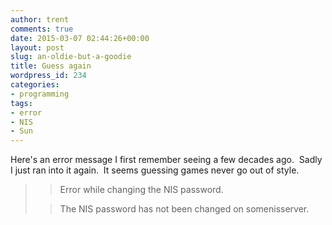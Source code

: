 ```yaml
---
author: trent
comments: true
date: 2015-03-07 02:44:26+00:00
layout: post
slug: an-oldie-but-a-goodie
title: Guess again
wordpress_id: 234
categories:
- programming
tags:
- error
- NIS
- Sun
---
```


Here's an error message I first remember seeing a few decades ago.  Sadly I just ran into it again.  It seems guessing games never go out of style.


<blockquote>

> 
> Error while changing the NIS password.
> 
> 

> 
> The NIS password has not been changed on somenisserver.
> 
> </blockquote>
